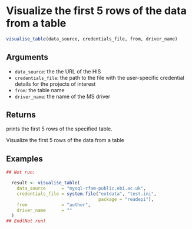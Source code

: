 # Visualize the first 5 rows of the data from a table

```r
visualise_table(data_source, credentials_file, from, driver_name)
```

## Arguments

- `data_source`: the the URL of the HIS
- `credentials_file`: the path to the file with the user-specific credential details for the projects of interest
- `from`: the table name
- `driver_name`: the name of the MS driver

## Returns

prints the first 5 rows of the specified table.

Visualize the first 5 rows of the data from a table

## Examples

```r
## Not run:

  result <- visualise_table(
    data_source      = "mysql-rfam-public.ebi.ac.uk",
    credentials_file = system.file("extdata", "test.ini",
                                   package = "readepi"),
    from             = "author",
    driver_name      = ""
  )
## End(Not run)
```
